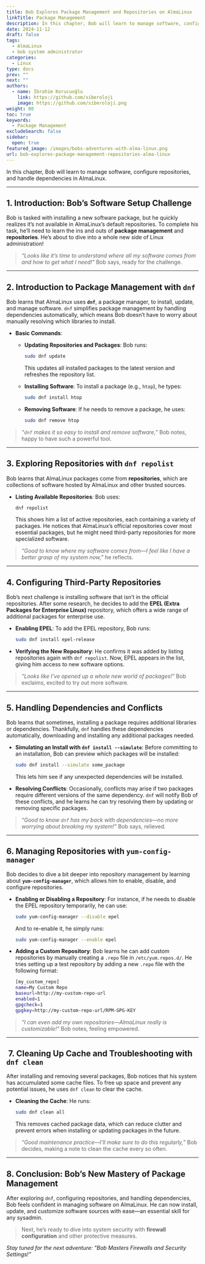 ```yaml
---
title: Bob Explores Package Management and Repositories on AlmaLinux
linkTitle: Package Management
description: In this chapter, Bob will learn to manage software, configure repositories, and handle dependencies in AlmaLinux.
date: 2024-11-12
draft: false
tags:
  - AlmaLinux
  - bob system administrator
categories:
  - Linux
type: docs
prev: ""
next: ""
authors:
  - name: İbrahim Korucuoğlu
    link: https://github.com/siberoloji
    image: https://github.com/siberoloji.png
weight: 80
toc: true
keywords:
  - Package Management
excludeSearch: false
sidebar:
  open: true
featured_image: /images/bobs-adventures-with-alma-linux.png
url: bob-explores-package-management-repositories-alma-linux
---
```


In this chapter, Bob will learn to manage software, configure repositories, and handle dependencies in AlmaLinux.

---

## 1. Introduction: Bob’s Software Setup Challenge

Bob is tasked with installing a new software package, but he quickly realizes it’s not available in AlmaLinux’s default repositories. To complete his task, he’ll need to learn the ins and outs of **package management** and **repositories**. He’s about to dive into a whole new side of Linux administration!

> *“Looks like it’s time to understand where all my software comes from and how to get what I need!”* Bob says, ready for the challenge.

---

## 2. Introduction to Package Management with `dnf`

Bob learns that AlmaLinux uses **`dnf`**, a package manager, to install, update, and manage software. `dnf` simplifies package management by handling dependencies automatically, which means Bob doesn’t have to worry about manually resolving which libraries to install.

- **Basic Commands**:
  - **Updating Repositories and Packages**: Bob runs:

    ```bash
    sudo dnf update
    ```

    This updates all installed packages to the latest version and refreshes the repository list.

  - **Installing Software**: To install a package (e.g., `htop`), he types:

    ```bash
    sudo dnf install htop
    ```

  - **Removing Software**: If he needs to remove a package, he uses:

    ```bash
    sudo dnf remove htop
    ```

> *“`dnf` makes it so easy to install and remove software,”* Bob notes, happy to have such a powerful tool.

---

## 3. Exploring Repositories with `dnf repolist`

Bob learns that AlmaLinux packages come from **repositories**, which are collections of software hosted by AlmaLinux and other trusted sources.

- **Listing Available Repositories**: Bob uses:

  ```bash
  dnf repolist
  ```

  This shows him a list of active repositories, each containing a variety of packages. He notices that AlmaLinux’s official repositories cover most essential packages, but he might need third-party repositories for more specialized software.

> *“Good to know where my software comes from—I feel like I have a better grasp of my system now,”* he reflects.

---

## 4. Configuring Third-Party Repositories

Bob’s next challenge is installing software that isn’t in the official repositories. After some research, he decides to add the **EPEL (Extra Packages for Enterprise Linux)** repository, which offers a wide range of additional packages for enterprise use.

- **Enabling EPEL**: To add the EPEL repository, Bob runs:

  ```bash
  sudo dnf install epel-release
  ```

- **Verifying the New Repository**: He confirms it was added by listing repositories again with `dnf repolist`. Now, EPEL appears in the list, giving him access to new software options.

> *“Looks like I’ve opened up a whole new world of packages!”* Bob exclaims, excited to try out more software.

---

## 5. Handling Dependencies and Conflicts

Bob learns that sometimes, installing a package requires additional libraries or dependencies. Thankfully, `dnf` handles these dependencies automatically, downloading and installing any additional packages needed.

- **Simulating an Install with `dnf install --simulate`**: Before committing to an installation, Bob can preview which packages will be installed:

  ```bash
  sudo dnf install --simulate some_package
  ```

  This lets him see if any unexpected dependencies will be installed.

- **Resolving Conflicts**: Occasionally, conflicts may arise if two packages require different versions of the same dependency. `dnf` will notify Bob of these conflicts, and he learns he can try resolving them by updating or removing specific packages.

> *“Good to know `dnf` has my back with dependencies—no more worrying about breaking my system!”* Bob says, relieved.

---

## 6. Managing Repositories with `yum-config-manager`

Bob decides to dive a bit deeper into repository management by learning about **`yum-config-manager`**, which allows him to enable, disable, and configure repositories.

- **Enabling or Disabling a Repository**: For instance, if he needs to disable the EPEL repository temporarily, he can use:

  ```bash
  sudo yum-config-manager --disable epel
  ```

  And to re-enable it, he simply runs:

  ```bash
  sudo yum-config-manager --enable epel
  ```

- **Adding a Custom Repository**: Bob learns he can add custom repositories by manually creating a `.repo` file in `/etc/yum.repos.d/`. He tries setting up a test repository by adding a new `.repo` file with the following format:

  ```bash
  [my_custom_repo]
  name=My Custom Repo
  baseurl=http://my-custom-repo-url
  enabled=1
  gpgcheck=1
  gpgkey=http://my-custom-repo-url/RPM-GPG-KEY
  ```

> *“I can even add my own repositories—AlmaLinux really is customizable!”* Bob notes, feeling empowered.

---

##  7. Cleaning Up Cache and Troubleshooting with `dnf clean`

After installing and removing several packages, Bob notices that his system has accumulated some cache files. To free up space and prevent any potential issues, he uses `dnf clean` to clear the cache.

- **Cleaning the Cache**: He runs:

  ```bash
  sudo dnf clean all
  ```

  This removes cached package data, which can reduce clutter and prevent errors when installing or updating packages in the future.

> *“Good maintenance practice—I’ll make sure to do this regularly,”* Bob decides, making a note to clean the cache every so often.

---

## 8. Conclusion: Bob’s New Mastery of Package Management

After exploring `dnf`, configuring repositories, and handling dependencies, Bob feels confident in managing software on AlmaLinux. He can now install, update, and customize software sources with ease—an essential skill for any sysadmin.

> Next, he’s ready to dive into system security with **firewall configuration** and other protective measures.

*Stay tuned for the next adventure: "Bob Masters Firewalls and Security Settings!"*
